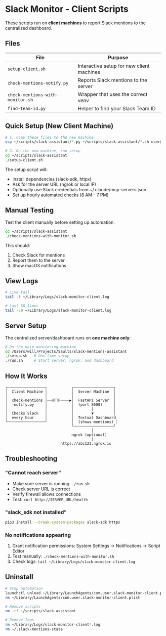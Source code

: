 # Slack Monitor - Client Scripts

These scripts run on **client machines** to report Slack mentions to the centralized dashboard.

## Files

| File | Purpose |
|------|---------|
| `setup-client.sh` | Interactive setup for new client machines |
| `check-mentions-notify.py` | Reports Slack mentions to the server |
| `check-mentions-with-monitor.sh` | Wrapper that uses the correct venv |
| `find-team-id.py` | Helper to find your Slack Team ID |

## Quick Setup (New Client Machine)

```bash
# 1. Copy these files to the new machine
scp ~/scripts/slack-assistant/*.py ~/scripts/slack-assistant/*.sh user@newmachine:~/scripts/slack-assistant/

# 2. On the new machine, run setup
cd ~/scripts/slack-assistant
./setup-client.sh
```

The setup script will:
- Install dependencies (slack-sdk, httpx)
- Ask for the server URL (ngrok or local IP)
- Optionally use Slack credentials from ~/.claude/mcp-servers.json
- Set up hourly automated checks (8 AM - 7 PM)

## Manual Testing

Test the client manually before setting up automation:

```bash
cd ~/scripts/slack-assistant
./check-mentions-with-monitor.sh
```

This should:
1. Check Slack for mentions
2. Report them to the server
3. Show macOS notifications

## View Logs

```bash
# Live tail
tail -f ~/Library/Logs/slack-monitor-client.log

# Last 50 lines
tail -50 ~/Library/Logs/slack-monitor-client.log
```

## Server Setup

The centralized server/dashboard runs on **one machine only**:

```bash
# On the main monitoring machine
cd /Users/will/Projects/Saults/slack-mentions-assistant
./setup.sh   # One-time setup
./run.sh     # Start server, ngrok, and dashboard
```

## How It Works

```
┌─────────────────┐           ┌──────────────────┐
│  Client Machine │           │  Server Machine  │
│                 │           │                  │
│  check-mentions │──HTTP────▶│  FastAPI Server  │
│  -notify.py     │           │  (port 8000)     │
│                 │           │        │         │
│  Checks Slack   │           │        ▼         │
│  every hour     │           │  Textual Dashboard
└─────────────────┘           │  (shows mentions) │
                              └──────────────────┘
                                       │
                              ngrok (optional)
                                       │
                         https://abc123.ngrok.io
```

## Troubleshooting

### "Cannot reach server"
- Make sure server is running: `./run.sh`
- Check server URL is correct
- Verify firewall allows connections
- Test: `curl http://SERVER_URL/health`

### "slack_sdk not installed"
```bash
pip3 install --break-system-packages slack-sdk httpx
```

### No notifications appearing
1. Grant notification permissions: System Settings → Notifications → Script Editor
2. Test manually: `./check-mentions-with-monitor.sh`
3. Check logs: `tail ~/Library/Logs/slack-monitor-client.log`

## Uninstall

```bash
# Stop automation
launchctl unload ~/Library/LaunchAgents/com.user.slack-monitor-client.plist
rm ~/Library/LaunchAgents/com.user.slack-monitor-client.plist

# Remove scripts
rm -rf ~/scripts/slack-assistant

# Remove logs
rm ~/Library/Logs/slack-monitor-client*.log
rm ~/.slack-mentions-state
```
